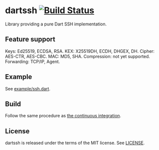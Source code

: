 # dartssh [![Build Status](https://travis-ci.org/GreenAppers/dartssh.svg?branch=master)](https://travis-ci.org/GreenAppers/dartssh)

Library providing a pure Dart SSH implementation.

## Feature support

Keys: Ed25519, ECDSA, RSA.
KEX: X25519DH, ECDH, DHGEX, DH.
Cipher: AES-CTR, AES-CBC.
MAC: MD5, SHA.
Compression: not yet supported.
Forwarding: TCP/IP, Agent.

## Example

See [example/ssh.dart](example/ssh.dart).

## Build

Follow the same procedure as [the continuous integration](.travis.yml).

## License

dartssh is released under the terms of the MIT license. See [LICENSE](LICENSE).

